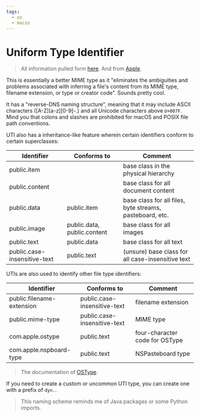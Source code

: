 ```yaml
---
tags:
  - os
  - macos
---
```

# Uniform Type Identifier

>All information pulled form [here](https://en.wikipedia.org/wiki/Uniform_Type_Identifier).
>And from [Apple](https://developer.apple.com/library/archive/documentation/FileManagement/Conceptual/understanding_utis/understand_utis_conc/understand_utis_conc.html).

This is essentially a better MIME type as it "eliminates the ambiguities and problems associated with inferring a file's content from its MIME type, filename extension, or type or creator code". Sounds pretty cool.

It has a "reverse-DNS naming structure", meaning that it may include ASCII characters (\[A-Z]\[a-z]\[0-9]\-.) and all Unicode characters above `U+007F`. Mind you that colons and slashes are prohibited for macOS and POSIX file path conventions.

UTI also has a inheritance-like feature wherein certain identifiers conform to certain superclasses:

|Identifier|Conforms to|Comment|
|-|-|-|
|public.item| |base class in the physical hierarchy|
|public.content| |base class for all document content|
|public.data|public.item|base class for all files, byte streams, pasteboard, etc.|
|public.image|public.data, public.content|base class for all images|
|public.text|public.data|base class for all text|
|public.case-insensitive-text|public.text|(unsure) base class for all case-insensitive text|

UTIs are also used to identify other file type identifiers:

|Identifier|Conforms to|Comment|
|-|-|-|
|public.filename-extension|public.case-insensitive-text|filename extension|
|public.mime-type|public.case-insensitive-text|MIME type|
|com.apple.ostype|public.text|four-character code for OSType|
|com.apple.nspboard-type|public.text|NSPasteboard type|

>The documentation of [OSType](https://en.wikipedia.org/wiki/FourCC).

If you need to create a custom or uncommon UTI type, you can create one with a prefix of `dyn.`.

>This naming scheme reminds me of Java packages or some Python imports.
